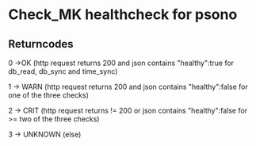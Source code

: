 # Check_MK healthcheck for psono

## Returncodes
0 ->OK (http request returns 200 and json contains "healthy":true for db_read, db_sync and time_sync)

1 -> WARN (http request returns 200 and json contains "healthy":false for one of the three checks)

2 -> CRIT (http request returns != 200 or json contains "healthy":false for >= two of the three checks)

3 -> UNKNOWN (else)
